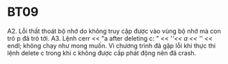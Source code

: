 # BT09
A2.
Lỗi thất thoát bộ nhớ do không truy cập được vào vùng bộ nhớ mà con trỏ p đã trỏ tới.
A3.
Lệnh cerr << "a after deleting c: " << '_'<< a << '_' << endl; không chạy như mong muốn.
Vì chương trình đã gặp lỗi khi thực thi lệnh delete c trong khi c không được cấp phát động nên đã crash.

